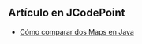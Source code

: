 ## Artículo en JCodePoint
* [Cómo comparar dos Maps en Java](https://jcodepoint.com/java/comparar-dos-maps/)
